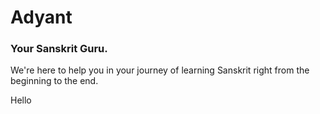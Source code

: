 # Adyant

### Your Sanskrit Guru.

We're here to help you in your journey of learning Sanskrit right from the beginning to the end.

Hello